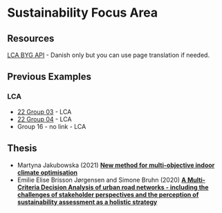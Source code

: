 # Sustainability Focus Area

## Resources
[LCA BYG API] - Danish only but you can use page translation if needed.

## Previous Examples
### LCA
* [22 Group 03](https://github.com/WilliamEskildsen/41934_group3) - LCA
* [22 Group 04](https://github.com/MathildeDTU/41934-Advanced-BIM-F22) - LCA
* Group 16 - no link - LCA

<!-- LINKS -->
[LCA BYG API]: https://api.lcabyg.dk/da/

## Thesis
* Martyna Jakubowska (2021) [**New method for multi-objective indoor climate optimisation**](https://findit.dtu.dk/en/catalog/6156eca9d9001d016b64533d)
* Emilie Elise Brisson Jørgensen and Simone Bruhn (2020) [**A Multi-Criteria Decision Analysis of urban road networks - including the challenges of stakeholder perspectives and the perception of sustainability assessment as a holistic strategy**](https://findit.dtu.dk/en/catalog/5f327d2bd9001d01697d6a34)
